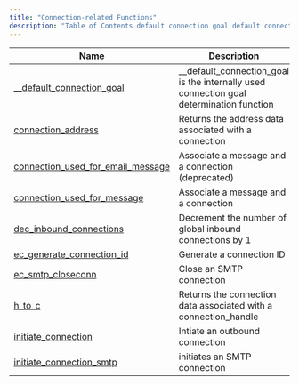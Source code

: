 ```yaml
---
title: "Connection-related Functions"
description: "Table of Contents default connection goal default connection goal is the internally used connection goal determination function connection address Returns the address data associated with a connection connection used for email message Associate a message and a connection deprecated connection used for message Associate a message and a connection dec..."
---
```



| Name                                                                                                                              | Description                                                                             |
|-----------------------------------------------------------------------------------------------------------------------------------|-----------------------------------------------------------------------------------------|
| [__default_connection_goal](/momentum/3/3-api/apis-default-connection-goal)                 | __default_connection_goal is the internally used connection goal determination function |
| [connection_address](/momentum/3/3-api/apis-connection-address)                               | Returns the address data associated with a connection                                   |
| [connection_used_for_email_message](/momentum/3/3-api/apis-connection-used-for-email-message) | Associate a message and a connection (deprecated)                                       |
| [connection_used_for_message](/momentum/3/3-api/apis-connection-used-for-message)             | Associate a message and a connection                                                    |
| [dec_inbound_connections](/momentum/3/3-api/apis-dec-inbound-connections)                     | Decrement the number of global inbound connections by 1                                 |
| [ec_generate_connection_id](/momentum/3/3-api/apis-ec-generate-connection-id)                 | Generate a connection ID                                                                |
| [ec_smtp_closeconn](/momentum/3/3-api/apis-ec-smtp-closeconn)                                 | Close an SMTP connection                                                                |
| [h_to_c](/momentum/3/3-api/apis-h-to-c)                                                       | Returns the connection data associated with a connection_handle                         |
| [initiate_connection](/momentum/3/3-api/apis-initiate-connection)                             | Intiate an outbound connection                                                          |
| [initiate_connection_smtp](/momentum/3/3-api/apis-initiate-connection-smtp)                   | initiates an SMTP connection                                                            |
